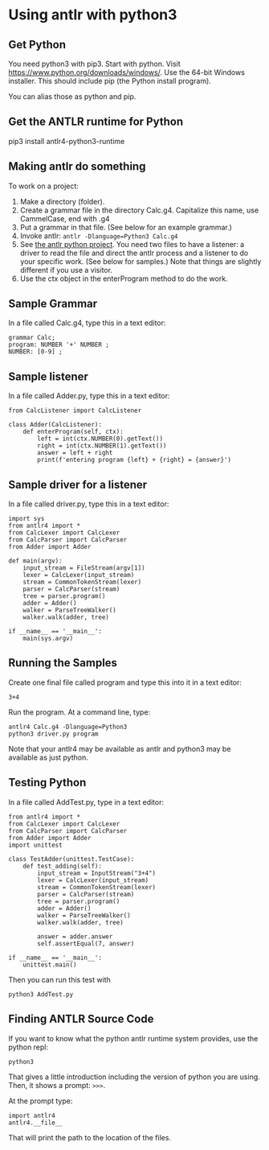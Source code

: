# Using antlr with python3

## Get Python

You need python3 with pip3.
Start with python. Visit https://www.python.org/downloads/windows/.
Use the 64-bit Windows installer. This should include pip (the Python
install program).

You can alias those as python and pip.

## Get the ANTLR runtime for Python

pip3 install antlr4-python3-runtime

## Making antlr do something

To work on a project:

1. Make a directory (folder).
2. Create a grammar file in the directory Calc.g4. Capitalize this name, use CammelCase, end with .g4
3. Put a grammar in that file. (See below for an example grammar.)
4. Invoke antlr: `antlr -Dlanguage=Python3 Calc.g4`
5. See [the antlr python project](https://github.com/antlr/antlr4/blob/master/doc/python-target.md). You need two files to have a listener: a driver to read the file and direct the antlr process and a listener to do your specific work. (See below for samples.) Note that things are slightly different if you use a visitor.
6. Use the ctx object in the enterProgram method to do the work.

## Sample Grammar

In a file called Calc.g4, type this in a text editor:

    grammar Calc;
    program: NUMBER '+' NUMBER ;
    NUMBER: [0-9] ;

## Sample listener

In a file called Adder.py, type this in a text editor:

    from CalcListener import CalcListener
    
    class Adder(CalcListener):
        def enterProgram(self, ctx):
            left = int(ctx.NUMBER(0).getText())
            right = int(ctx.NUMBER(1).getText())
            answer = left + right
            print(f'entering program {left} + {right} = {answer}')

## Sample driver for a listener

In a file called driver.py, type this in a text editor:

    import sys
    from antlr4 import *
    from CalcLexer import CalcLexer
    from CalcParser import CalcParser
    from Adder import Adder
    
    def main(argv):
        input_stream = FileStream(argv[1])
        lexer = CalcLexer(input_stream)
        stream = CommonTokenStream(lexer)
        parser = CalcParser(stream)
        tree = parser.program()
        adder = Adder()
        walker = ParseTreeWalker()
        walker.walk(adder, tree)
    
    if __name__ == '__main__':
        main(sys.argv)

## Running the Samples

Create one final file called program and type this into it in a text editor:

    3+4

Run the program. At a command line, type:

    antlr4 Calc.g4 -Dlanguage=Python3
    python3 driver.py program

Note that your antlr4 may be available as antlr and python3 may be available as just python.

## Testing Python

In a file called AddTest.py, type in a text editor:

    from antlr4 import *
    from CalcLexer import CalcLexer
    from CalcParser import CalcParser
    from Adder import Adder
    import unittest
    
    class TestAdder(unittest.TestCase):
        def test_adding(self):
            input_stream = InputStream("3+4")
            lexer = CalcLexer(input_stream)
            stream = CommonTokenStream(lexer)
            parser = CalcParser(stream)
            tree = parser.program()
            adder = Adder()
            walker = ParseTreeWalker()
            walker.walk(adder, tree)
    
            answer = adder.answer
            self.assertEqual(7, answer)
    
    if __name__ == '__main__':
        unittest.main()

Then you can run this test with

    python3 AddTest.py

## Finding ANTLR Source Code

If you want to know what the python antlr runtime system provides,
use the python repl:

    python3

That gives a little introduction including the version of python you
are using. Then, it shows a prompt: `>>>`.

At the prompt type:

    import antlr4
    antlr4.__file__

That will print the path to the location of the files.
